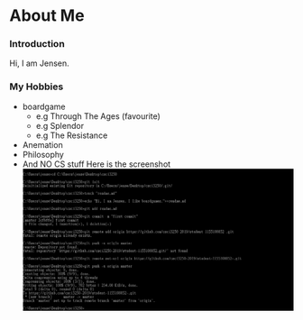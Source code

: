 # About Me

### Introduction
Hi, I am Jensen.
### My Hobbies
- boardgame
  - e.g Through The Ages (favourite)
  - e.g Splendor
  - e.g The Resistance
- Anemation
- Philosophy
- And NO CS stuff
Here is the screenshot
![alt text](screenshot.PNG)
